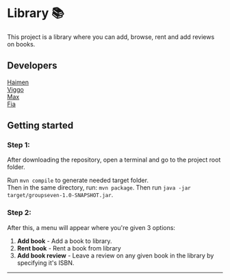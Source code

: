 # Library 📚

This project is a library where you can add, browse, rent and add reviews on books.

## Developers

[Haimen](https://github.com/xsutv) </br>
[Viggo](https://github.com/viggo2003) </br>
[Max](https://github.com/maxsve18) </br>
[Fia](https://github.com/fiababiakandersson)

## Getting started

### Step 1:

After downloading the repository, open a terminal and go to the project root folder.

Run `mvn compile` to generate needed target folder.</br>
Then in the same directory, run: `mvn package`.
Then run `java -jar target/groupseven-1.0-SNAPSHOT.jar`.

### Step 2:

After this, a menu will appear where you're given 3 options:

1. **Add book** - Add a book to library.
2. **Rent book** - Rent a book from library
3. **Add book review** - Leave a review on any given book in the library by specifying it's ISBN.

---
